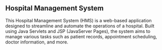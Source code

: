 <h2>Hospital Management System</h2>

<p>This Hospital Management System (HMS) is a web-based application designed to streamline and automate the operations of a hospital. Built using Java Servlets and JSP (JavaServer Pages), the system aims to manage various tasks such as patient records, appointment scheduling, doctor information, and more.</p>
